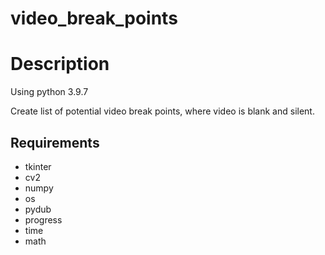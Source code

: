 # video_break_points
<h1>Description</h1>
<p>Using python 3.9.7</p>
<p>Create list of potential video break points, where video is blank and silent.</p>
<h2>Requirements</h2>
<ul>
<li>tkinter</li>
<li>cv2</li>
<li>numpy</li>
<li>os</li>
<li>pydub</li>
<li>progress</li>
<li>time</li>
<li>math</li>
</ul>